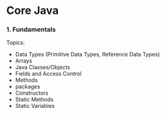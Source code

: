# Core Java

### 1. Fundamentals

Topics:
 - Data Types (Primitive Data Types, Reference Data Types)
 - Arrays
 - Java Classes/Objects
 - Fields and Access Control
 - Methods
 - packages
 - Constructors
 - Static Methods
 - Static Variables
